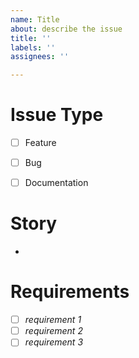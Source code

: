 ```yaml
---
name: Title
about: describe the issue
title: ''
labels: ''
assignees: ''

---
```


# Issue Type
- [ ] Feature

- [ ] Bug

- [ ] Documentation

# Story
-

# Requirements
- [ ] _requirement 1_
- [ ] _requirement 2_
- [ ] _requirement 3_
